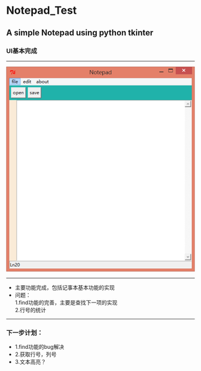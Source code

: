 # Notepad_Test
## A simple Notepad using python tkinter
### UI基本完成
***

![UI](https://github.com/Godning/Notepad_Test/blob/master/UI.png)

***
* 主要功能完成，包括记事本基本功能的实现
* 问题：
  <br>1.find功能的完善，主要是查找下一项的实现
  <br>2.行号的统计<br>

***
### 下一步计划：
* 1.find功能的bug解决
* 2.获取行号，列号
* 3.文本高亮？
